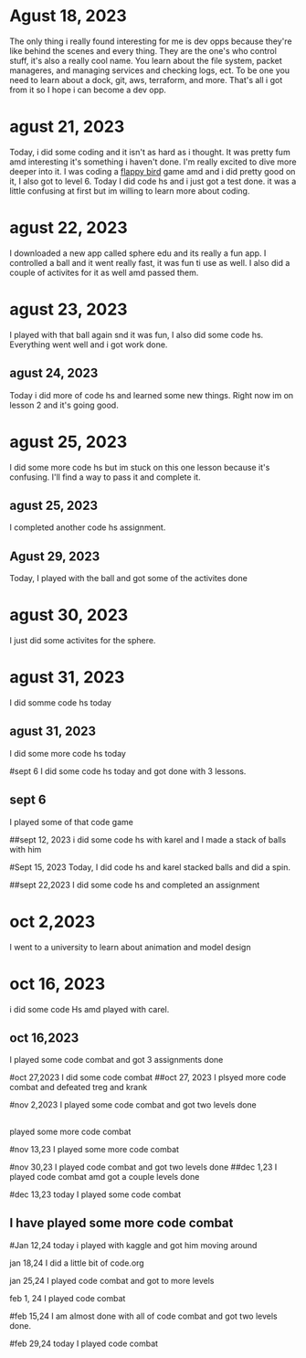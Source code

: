    # Agust 18, 2023
The only thing i really found interesting for me is dev opps because they're like behind the scenes and every thing. They are the one's who control stuff, it's also a really cool name. You learn about the file system, packet manageres, and managing services and checking logs, ect. To be one you need to learn about a dock, git, aws, terraform, and more. That's all i got from it so I hope i can become a dev opp.

# agust 21, 2023
Today, i did some coding and it isn't as hard as i thought. It was pretty fum amd  interesting it's something i haven't done. 
I'm really excited to dive more deeper into it. I was coding a [flappy bird](https://studio.code.org/flappy/6) game amd
and i did pretty good on it, I also got to level 6.
Today I did code hs and i just got a test done. it was a little confusing at first but im willing to learn more about coding.


# agust 22, 2023
I downloaded a new app called sphere edu and its really a fun app. I controlled a ball and it went really fast, it was fun ti use as well.
I also did a couple of activites for it as well amd passed them.



# agust 23, 2023
I played with that ball again snd it was fun, I also did some code hs. Everything went well and i got work done.


## agust 24, 2023
Today i did more of code hs and learned some new things. Right now im on lesson 2 and it's going good. 


# agust 25, 2023
I did some more code hs but im stuck on this one lesson because it's confusing. I'll find a way to pass it and complete it.
## agust 25, 2023
I completed another code hs assignment.

## Agust 29, 2023
 Today, I played with the ball and got some of the activites done



 # agust 30, 2023
 I just did some activites for the sphere.



 # agust 31, 2023
 I did somme code hs today
## agust 31, 2023
I did some more code hs today



#sept 6
I did some code hs today and got done with 3 lessons.
## sept 6
I played some of that code game



##sept 12, 2023
i did some code hs with karel and I made a stack of balls with him


#Sept 15, 2023
Today, I did code hs and karel stacked balls and did a spin.



##sept 22,2023
I did some code hs and completed an assignment



# oct 2,2023
I went to a university to learn about animation and model design



# oct 16, 2023
i did some code Hs amd played with carel. 
## oct 16,2023
I played some code combat and got 3 assignments done


#oct 27,2023
I did some code combat
##oct 27, 2023
I plsyed more code combat and defeated treg and krank


#nov 2,2023
I played some code combat and got two levels done
##
played some more code combat



#nov 13,23
I played some more code combat


#nov 30,23
I played code combat and got two levels done
##dec 1,23 
I played code combat amd got a couple levels done



#dec 13,23
today I played some code combat
## I have played some more code combat


#Jan 12,24
today i played with kaggle and got him moving around


jan 18,24
I did a little bit of code.org


jan 25,24
I played code combat and got to more levels


feb 1, 24
I played code combat


#feb 15,24
I am almost done with all of code combat and got two levels done.



#feb 29,24
today I played code combat
